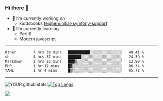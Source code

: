 ### Hi there 👋

- 🔭 I’m currently working on
  - kiddsbooks [feighen/initial-symfony-support](https://github.com/noondaysun/kiddsbooks.com/tree/feighen/initial-symfony-support)
- 🌱 I’m currently learning
  - Perl 6
  - Modern javascript

---
<!--START_SECTION:waka-->

```txt
Other        7 hrs 39 mins   ██████████░░░░░░░░░░░░░░░   40.41 %
sh           4 hrs 37 mins   ██████░░░░░░░░░░░░░░░░░░░   24.39 %
Markdown     2 hrs 25 mins   ███▒░░░░░░░░░░░░░░░░░░░░░   12.80 %
PHP          1 hr 12 mins    █▓░░░░░░░░░░░░░░░░░░░░░░░   06.34 %
YAML         1 hr 4 mins     █▒░░░░░░░░░░░░░░░░░░░░░░░   05.72 %
```

<!--END_SECTION:waka-->
---
![YOUR github stats](https://github-readme-stats.vercel.app/api?username=noondaysun&show_icons=true&theme=onedark) [![Top Langs](https://github-readme-stats.vercel.app/api/top-langs/?username=noondaysun&layout=compact&theme=onedark)](https://github.com/anuraghazra/github-readme-stats)

[<img src="https://img.shields.io/badge/linkedin-%230077B5.svg?&style=for-the-badge&logo=linkedin&logoColor=white" />](https://www.linkedin.com/in/feighen-oosterbroek-9630a514a/)

<!--
**noondaysun/noondaysun** is a ✨ _special_ ✨ repository because its `README.md` (this file) appears on your GitHub profile.

Here are some ideas to get you started:

- 🔭 I’m currently working on ...
- 🌱 I’m currently learning ...
- 👯 I’m looking to collaborate on ...
- 🤔 I’m looking for help with ...
- 💬 Ask me about ...
- 📫 How to reach me: ...
- 😄 Pronouns: ...
- ⚡ Fun fact: ...
-->

